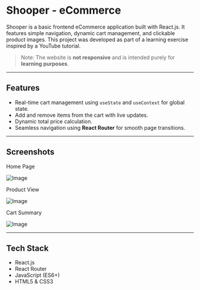 # Shooper - eCommerce

Shooper is a basic frontend eCommerce application built with React.js. It features simple navigation, dynamic cart management, and clickable product images. This project was developed as part of a learning exercise inspired by a YouTube tutorial.

> Note: The website is **not responsive** and is intended purely for **learning purposes**.

---

## Features

- Real-time cart management using `useState` and `useContext` for global state.
- Add and remove items from the cart with live updates.
- Dynamic total price calculation.
- Seamless navigation using **React Router** for smooth page transitions.

---

## Screenshots

Home Page 

![Image](https://github.com/user-attachments/assets/8eaf85fb-bc58-480b-80f5-9d84b70389e6)


Product View 

![Image](https://github.com/user-attachments/assets/e7972330-3784-4b56-ae78-8e1cf7b93630)


Cart Summary 

![Image](https://github.com/user-attachments/assets/10942a88-2547-45f6-90ff-439961b60319)




---

## Tech Stack

- React.js
- React Router
- JavaScript (ES6+)
- HTML5 & CSS3

